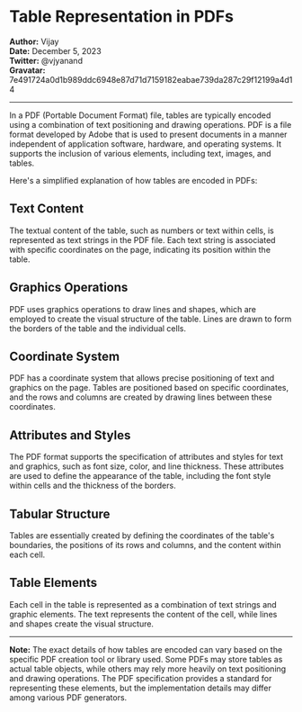 # Table Representation in PDFs

**Author:** Vijay  
**Date:** December 5, 2023  
**Twitter:** @vjyanand  
**Gravatar:** 7e491724a0d1b989ddc6948e87d71d7159182eabae739da287c29f12199a4d14

---

In a PDF (Portable Document Format) file, tables are typically encoded using a combination of text positioning and drawing operations. PDF is a file format developed by Adobe that is used to present documents in a manner independent of application software, hardware, and operating systems. It supports the inclusion of various elements, including text, images, and tables.

Here's a simplified explanation of how tables are encoded in PDFs:

## Text Content

The textual content of the table, such as numbers or text within cells, is represented as text strings in the PDF file. Each text string is associated with specific coordinates on the page, indicating its position within the table.

## Graphics Operations

PDF uses graphics operations to draw lines and shapes, which are employed to create the visual structure of the table. Lines are drawn to form the borders of the table and the individual cells.

## Coordinate System

PDF has a coordinate system that allows precise positioning of text and graphics on the page. Tables are positioned based on specific coordinates, and the rows and columns are created by drawing lines between these coordinates.

## Attributes and Styles

The PDF format supports the specification of attributes and styles for text and graphics, such as font size, color, and line thickness. These attributes are used to define the appearance of the table, including the font style within cells and the thickness of the borders.

## Tabular Structure

Tables are essentially created by defining the coordinates of the table's boundaries, the positions of its rows and columns, and the content within each cell.

## Table Elements

Each cell in the table is represented as a combination of text strings and graphic elements. The text represents the content of the cell, while lines and shapes create the visual structure.

---

**Note:** The exact details of how tables are encoded can vary based on the specific PDF creation tool or library used. Some PDFs may store tables as actual table objects, while others may rely more heavily on text positioning and drawing operations. The PDF specification provides a standard for representing these elements, but the implementation details may differ among various PDF generators.